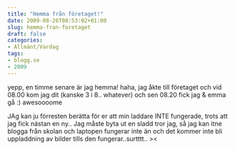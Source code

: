 ```yaml
---
title: "Hemma från företaget!"
date: 2009-08-26T08:53:02+01:00
slug: hemma-fran-foretaget
draft: false
categories:
- Allmänt/Vardag
tags:
- blogg.se
- 2009
---
```

yepp, en timme senare är jag hemma! haha, jag åkte till företaget och vid 08.00 kom jag dit (kanske 3 i 8.. whatever) och sen 08.20 fick jag & emma gå :) awesoooome  
  
JAg kan ju förresten berätta för er att min laddare INTE fungerade, trots att jag fick nästan en ny.. Jag måste byta ut en sladd tror jag, så jag kan itne blogga från skolan och laptopen fungerar inte än och det kommer inte bli uppladdning av bilder tills den fungerar..surtttt.. ><